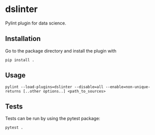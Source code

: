 # dslinter
Pylint plugin for data science.

## Installation
Go to the package directory and install the plugin with
```
pip install .
```

## Usage
```
pylint --load-plugins=dslinter --disable=all --enable=non-unique-returns [..other options..] <path_to_sources>
```

## Tests
Tests can be run by using the pytest package:
```
pytest .
```
